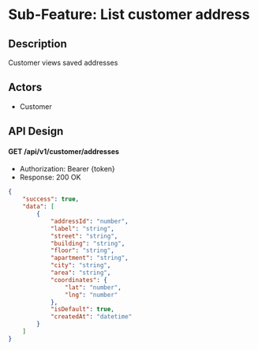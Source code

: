 # Sub-Feature: List customer address

## Description

Customer views saved addresses

## Actors

- Customer

## API Design

#### GET /api/v1/customer/addresses

- Authorization: Bearer {token}
- Response: 200 OK

```json
{
	"success": true,
	"data": [
		{
			"addressId": "number",
			"label": "string",
			"street": "string",
			"building": "string",
			"floor": "string",
			"apartment": "string",
			"city": "string",
			"area": "string",
			"coordinates": {
				"lat": "number",
				"lng": "number"
			},
			"isDefault": true,
			"createdAt": "datetime"
		}
	]
}
```
